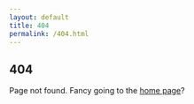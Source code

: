 ```yaml
---
layout: default
title: 404
permalink: /404.html
---
```


<script>
var urls = {
  '/2018/06/14/softly-softly/': '/blog/2018-06-14-softly-softly/',
  '/2018/06/12/vote-another-day/': '/blog/2018-06-12-vote-another-day/',
  '/2018/05/18/playing-with-eveything-fixing-nothing/': '/blog/2018-05-18-playing-with-eveything-fixing-nothing/',
  '/2018/05/15/commanding-opinion-brexit/': '/blog/2018-05-15-commanding-opinion-brexit/',
  '/2018/04/29/rudd-gone-who-goes-in/': '/blog/2018-04-29-rudd-gone-who-goes-in/',
  '/2018/04/28/a-change-in-tone/': '/blog/2018-04-28-a-change-in-tone/',
  '/2018/04/27/windrush-catching-up-on-rudd/': '/blog/2018-04-27-windrush-catching-up-on-rudd/',
  '/2018/04/19/customs-and-a-border-come-to-a-head/': '/blog/2018-04-19-customs-and-a-border-come-to-a-head/',
  '/2018/04/18/uncustomary-proceedings/': '/blog/2018-04-18-uncustomary-proceedings/',
  '/2018/04/17/windrush-scandal-is-nowhere-near-resolved/': '/blog/2018-04-17-windrush-scandal-is-nowhere-near-resolved/',
  '/2018/04/15/the-windrush-generation-should-be-treated-with-care-and-decency/': '/blog/2018-04-15-the-windrush-generation-should-be-treated-with-care-and-decency/',
  '/2018/02/22/now-aint-that-stupid/': '/blog/2018-02-22-now-aint-that-stupid/',
  '/2018/02/06/east-coast-getting-the-dor/': '/blog/2018-02-06-east-coast-getting-the-dor/',
  '/2017/12/03/may-needs-to-be-socially-responsible/': '/blog/2017-12-03-may-needs-to-be-socially-responsible/',
  '/2017/11/08/comprehensively-incompetent/': '/blog/2017-11-08-comprehensively-incompetent/',
  '/2017/09/17/uk-stats-chief-rebukes-johnson/': '/blog/2017-09-17-uk-stats-chief-rebukes-johnson/',
  '/2017/09/17/brexit-all-going-nowhere/': '/blog/2017-09-17-brexit-all-going-nowhere/',
  '/2017/09/13/unparliamentary-behaviour/': '/blog/2017-09-13-unparliamentary-behaviour/',
  '/2017/09/13/theresa-may-could-reform/': '/blog/2017-09-13-theresa-may-could-reform/',
  '/2017/09/12/west-midlands-transport/': '/blog/2017-09-12-west-midlands-transport/',
  '/2017/09/12/police-raise/': '/blog/2017-09-12-police-raise/',
  '/2016/08/01/on-nomination/': '/blog/2016-08-01-on-nomination/',
  '/2016/03/30/vb-ui/': '/blog/2016-03-30-vb-ui/',
  '/2016/01/28/national-living-wage-how-it-is-not/': '/blog/2016-01-28-national-living-wage-how-it-is-not/',
  '/2015/07/01/the-right-to-be-forgotten-is-wrong-and-here-is-why/': '/blog/2015-07-01-the-right-to-be-forgotten-is-wrong-and-here-is-why/',
  '/2015/05/30/post-to-jekyll-with-a-one-page-cms/': '/blog/2015-05-30-post-to-jekyll-with-a-one-page-cms/',
  '/2015/05/18/speedy-no-more/': '/blog/2015-05-18-speedy-no-more/',
  '/2014/12/23/PJAX-is-the-wrong-approach/': '/blog/2014-12-23-PJAX-is-the-wrong-approach/',
  '/2014/10/26/Meet-Nimrod/': '/blog/2014-10-26-Meet-Nimrod/',
  '/2014/10/24/Give-your-Github-pages-some-Travis-CI/': '/blog/2014-10-24-Give-your-Github-pages-some-Travis-CI/',
  '/2014/10/24/GMod-Loading-Page/': '/blog/2014-10-24-GMod-Loading-Page/',
  '/2014/04/19/Infographic-feature-articles/': '/blog/2014-04-19-Infographic-feature-articles/',
  '/2014/04/18/Cheapcast-android-app/': '/blog/2014-04-18-Cheapcast-android-app/',
  '/2014/04/17/No-Backend-Web-Editing/': '/blog/2014-04-17-No-Backend-Web-Editing/',
  '/2013/01/23/static-versus-dynamic-websites/': '/blog/2013-01-23-static-versus-dynamic-websites/',
  '/2013/01/21/ssh-a-simple-understanding/': '/blog/2013-01-21-ssh-a-simple-understanding/',
{% for post in site.posts %}{% capture day %}{{ post.date | date: '%d%m%Y' }}{% endcapture %}{% capture nday %}{{ post.next.date | date: '%d%m%Y' }}{% endcapture %}{% if day != nday %},'/blog/{{ post.date | date: "%Y-%m-%d" }}/':'/blog/#{{ post.date | date: "%Y-%m-%d" }}'{% endif %}{% endfor %}
}
if(urls[window.location.pathname]){
  window.location.href="http://ir-g.uk"+urls[window.location.pathname]+window.location.search+window.location.hash;
}
</script>

## 404

Page not found. Fancy going to the <a href="/">home page</a>?
